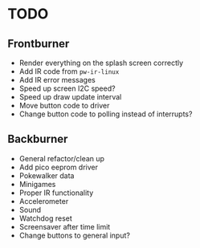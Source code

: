 # TODO

## Frontburner

- Render everything on the splash screen correctly
- Add IR code from `pw-ir-linux`
- Add IR error messages
- Speed up screen I2C speed?
- Speed up draw update interval
- Move button code to driver
- Change button code to polling instead of interrupts?

## Backburner

- General refactor/clean up
- Add pico eeprom driver
- Pokewalker data
- Minigames
- Proper IR functionality
- Accelerometer
- Sound
- Watchdog reset
- Screensaver after time limit
- Change buttons to general input?


